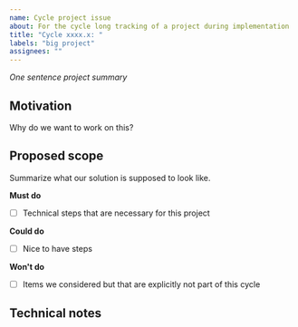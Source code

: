 ```yaml
---
name: Cycle project issue
about: For the cycle long tracking of a project during implementation
title: "Cycle xxxx.x: "
labels: "big project"
assignees: ""
---
```


_One sentence project summary_

## Motivation

Why do we want to work on this?

## Proposed scope

Summarize what our solution is supposed to look like.

**Must do**

- [ ] Technical steps that are necessary for this project

**Could do**

- [ ] Nice to have steps

**Won't do**

- [ ] Items we considered but that are explicitly not part of this cycle

## Technical notes
